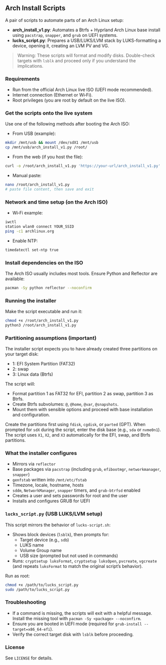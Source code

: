 ## Arch Install Scripts

A pair of scripts to automate parts of an Arch Linux setup:

- **arch_install_v1.py**: Automates a Btrfs + Hyprland Arch Linux base install using `pacstrap`, `snapper`, and `grub` on UEFI systems.
- **lucks_script.py**: Prepares a USB/LUKS/LVM stack by LUKS-formatting a device, opening it, creating an LVM PV and VG.

> Warning: These scripts will format and modify disks. Double-check targets with `lsblk` and proceed only if you understand the implications.

### Requirements
- Run from the official Arch Linux live ISO (UEFI mode recommended).
- Internet connection (Ethernet or Wi‑Fi).
- Root privileges (you are root by default on the live ISO).

### Get the scripts onto the live system
Use one of the following methods after booting the Arch ISO:

- From USB (example):
```bash
mkdir /mnt/usb && mount /dev/sdX1 /mnt/usb
cp /mnt/usb/arch_install_v1.py /root/
```

- From the web (if you host the file):
```bash
curl -o /root/arch_install_v1.py 'https://your-url/arch_install_v1.py'
```

- Manual paste:
```bash
nano /root/arch_install_v1.py
# paste file content, then save and exit
```

### Network and time setup (on the Arch ISO)
- Wi‑Fi example:
```bash
iwctl
station wlan0 connect YOUR_SSID
ping -c1 archlinux.org
```
- Enable NTP:
```bash
timedatectl set-ntp true
```

### Install dependencies on the ISO
The Arch ISO usually includes most tools. Ensure Python and Reflector are available:
```bash
pacman -Sy python reflector --noconfirm
```

### Running the installer
Make the script executable and run it:
```bash
chmod +x /root/arch_install_v1.py
python3 /root/arch_install_v1.py
```

### Partitioning assumptions (important)
The installer script expects you to have already created three partitions on your target disk:
- 1: EFI System Partition (FAT32)
- 2: swap
- 3: Linux data (Btrfs)

The script will:
- Format partition 1 as FAT32 for EFI, partition 2 as swap, partition 3 as Btrfs.
- Create Btrfs subvolumes: `@`, `@home`, `@var`, `@snapshots`.
- Mount them with sensible options and proceed with base installation and configuration.

Create the partitions first using `fdisk`, `cgdisk`, or `parted` (GPT). When prompted for `sdX` during the script, enter the disk base (e.g., `sda` or `nvme0n1`). The script uses `X1`, `X2`, and `X3` automatically for the EFI, swap, and Btrfs partitions.

### What the installer configures
- Mirrors via `reflector`
- Base packages via `pacstrap` (including `grub`, `efibootmgr`, `networkmanager`, `snapper`)
- `genfstab` written into `/mnt/etc/fstab`
- Timezone, locale, hostname, hosts
- `sddm`, `NetworkManager`, `snapper` timers, and `grub-btrfsd` enabled
- Creates a user and sets passwords for root and the user
- Installs and configures GRUB for UEFI

### `lucks_script.py` (USB LUKS/LVM setup)
This script mirrors the behavior of `lucks-script.sh`:
- Shows block devices (`lsblk`), then prompts for:
  - Target device (e.g., `sdb`)
  - LUKS name
  - Volume Group name
  - USB size (prompted but not used in commands)
- Runs: `cryptsetup luksFormat`, `cryptsetup luksOpen`, `pvcreate`, `vgcreate` (and repeats `luksFormat` to match the original script’s behavior).

Run as root:
```bash
chmod +x /path/to/lucks_script.py
sudo /path/to/lucks_script.py
```

### Troubleshooting
- If a command is missing, the scripts will exit with a helpful message. Install the missing tool with `pacman -Sy <package> --noconfirm`.
- Ensure you are booted in UEFI mode (required for `grub-install --target=x86_64-efi`).
- Verify the correct target disk with `lsblk` before proceeding.

### License
See `LICENSE` for details.